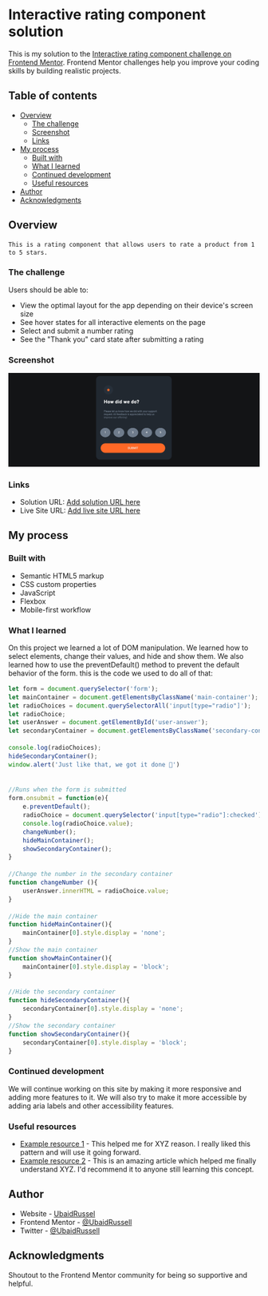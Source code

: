 # Interactive rating component solution

This is my solution to the [Interactive rating component challenge on Frontend Mentor](https://www.frontendmentor.io/challenges/interactive-rating-component-koxpeBUmI). Frontend Mentor challenges help you improve your coding skills by building realistic projects. 

## Table of contents

- [Overview](#overview)
  - [The challenge](#the-challenge)
  - [Screenshot](#screenshot)
  - [Links](#links)
- [My process](#my-process)
  - [Built with](#built-with)
  - [What I learned](#what-i-learned)
  - [Continued development](#continued-development)
  - [Useful resources](#useful-resources)
- [Author](#author)
- [Acknowledgments](#acknowledgments)


## Overview
    This is a rating component that allows users to rate a product from 1 to 5 stars.

### The challenge

Users should be able to:

- View the optimal layout for the app depending on their device's screen size
- See hover states for all interactive elements on the page
- Select and submit a number rating
- See the "Thank you" card state after submitting a rating

### Screenshot

![](images/screenshot.png)

### Links

- Solution URL: [Add solution URL here](https://github.com/UbaidRussell/Interactive-rating-component)
- Live Site URL: [Add live site URL here](https://your-live-site-url.com)

## My process

### Built with

- Semantic HTML5 markup
- CSS custom properties
- JavaScript
- Flexbox
- Mobile-first workflow


### What I learned
On this project we learned a lot of DOM manipulation. We learned how to select elements, change their values, and hide and show them. We also learned how to use the preventDefault() method to prevent the default behavior of the form. this is the code we used to do all of that:

```js
let form = document.querySelector('form');
let mainContainer = document.getElementsByClassName('main-container');
let radioChoices = document.querySelectorAll('input[type="radio"]');
let radioChoice; 
let userAnswer = document.getElementById('user-answer');
let secondaryContainer = document.getElementsByClassName('secondary-container');

console.log(radioChoices);
hideSecondaryContainer();
window.alert('Just like that, we got it done 🥂')


//Runs when the form is submitted
form.onsubmit = function(e){
    e.preventDefault();
    radioChoice = document.querySelector('input[type="radio"]:checked');
    console.log(radioChoice.value);
    changeNumber();
    hideMainContainer();
    showSecondaryContainer();
}

//Change the number in the secondary container
function changeNumber (){
    userAnswer.innerHTML = radioChoice.value;
}

//Hide the main container
function hideMainContainer(){
    mainContainer[0].style.display = 'none';
}
//Show the main container
function showMainContainer(){
    mainContainer[0].style.display = 'block';
}

//Hide the secondary container
function hideSecondaryContainer(){
    secondaryContainer[0].style.display = 'none';
}
//Show the secondary container
function showSecondaryContainer(){
    secondaryContainer[0].style.display = 'block';
}
```

### Continued development

We will continue working on this site by making it more responsive and adding more features to it. We will also try to make it more accessible by adding aria labels and other accessibility features.

### Useful resources

- [Example resource 1](https://www.example.com) - This helped me for XYZ reason. I really liked this pattern and will use it going forward.
- [Example resource 2](https://www.example.com) - This is an amazing article which helped me finally understand XYZ. I'd recommend it to anyone still learning this concept.

## Author

- Website - [UbaidRussel](https://ubaidrussell.com/)
- Frontend Mentor - [@UbaidRussell](https://www.frontendmentor.io/profile/UbaidRussell)
- Twitter - [@UbaidRussell](https://www.twitter.com/UbaidRussell)

## Acknowledgments

Shoutout to the Frontend Mentor community for being so supportive and helpful.